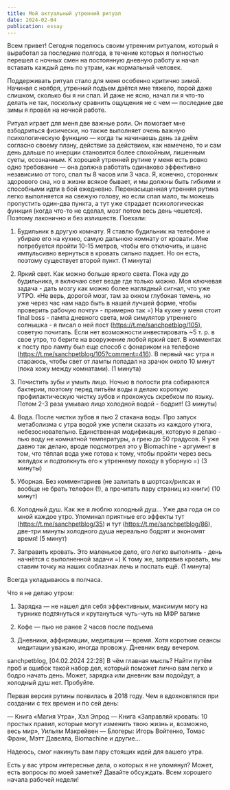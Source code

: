```yaml
---
title: Мой актуальный утренний ритуал
date: 2024-02-04
publication: essay
---
```

Всем привет! Сегодня поделюсь своим утренним ритуалом, который я выработал за последние полгода, в течение которых я полностью перешел с ночных смен на постоянную дневную работу и начал вставать каждый день по утрам, как нормальный человек.

Поддерживать ритуал стало для меня особенно критично зимой. Начиная с ноября, утренний подъем даётся мне тяжело, порой даже слишком, сколько бы я ни спал. И даже не ясно, начал ли я что-то делать не так, поскольку сравнить ощущения не с чем — последние две зимы я провёл на ночной работе. 

Ритуал играет для меня две важные роли. Он помогает мне взбодриться физически, но также выполняет очень важную психологическую функцию — когда ты начинаешь день за днём согласно своему плану, действие за действием, как намечено, то и сам день дальше по инерции становится более спокойным, лишенным суеты, осознанным. К хорошей утренней рутине у меня есть ровно одно требование — она должна работать одинаково эффективно независимо от того, спал ты 8 часов или 3 часа. Я, конечно, сторонник здорового сна, но в жизни всякое бывает, и мы должны быть гибкими и способными идти в бой ежедневно. Перенасыщенная утренняя рутина легко выполняется на свежую голову, но если спал мало, ты можешь пропустить один-два пункта, а тут уже страдает психологическая функция (когда что-то не сделал, мозг потом весь день чешется). Поэтому лаконично и без излишеств. Поехали:

1. Будильник в другую комнату. Я ставлю будильник на телефоне и убираю его на кухню, самую дальнюю комнату от кровати. Мне потребуется пройти 10-15 метров, чтобы его отключить, и шанс импульсивно вернуться в кровать сильно падает. Но он есть, поэтому существует второй пункт. (1 минута)

2. Яркий свет. Как можно больше яркого света. Пока иду до будильника, я включаю свет везде где только можно. Моя ключевая задача - дать мозгу как можно более наглядный сигнал, что уже УТРО. «Не верь, дорогой мозг, там за окном глубокая темень, но уже через час нам надо быть в нашей лучшей форме, чтобы проверить рабочую почту» - примерно так =) На кухне у меня стоит final boss - лампа дневного света, мой симулятор утреннего солнышка - я писал о ней пост (https://t.me/sanchpetblog/105), советую почитать. Если нет возможности инвестировать ~5 т. р. в свое утро, то берите на вооружение любой яркий свет. В комментах к посту про лампу был еще способ с фонариком на телефоне (https://t.me/sanchpetblog/105?comment=416). В первый час утра я стараюсь, чтобы свет от лампы попадал на зрачок около 10 минут (пока хожу между комнатами). (1 минута)

3. Почистить зубы и умыть лицо. Ночью в полости рта собираются бактерии, поэтому перед питьём воды я делаю короткую профилактическую чистку зубов и прохожусь скребком по языку. Потом 2-3 раза умываю лицо холодной водой - бодрит! (3 минуты)

4. Вода. После чистки зубов я пью 2 стакана воды. Про запуск метаболизма с утра водой уже успели сказать из каждого утюга, небезосновательно. Единственная модификация, которую я делаю - пью воду не комнатной температуры, а грею до 50 градусов. Я уже давно так делаю, вроде подсмотрел это у Biomachine - аргумент в том, что тёплая вода уже готова к тому, чтобы пройти через весь желудок и подтолкнуть его к утреннему походу в уборную =) (3 минуты)

5. Уборная. Без комментариев (не залипать в шортсах/рилсах и вообще не брать телефон (!), а прочитать пару страниц из книги) (10 минут)

6. Холодный душ. Как же я люблю холодный душ... Уже два года он со мной каждое утро. Упоминал приятные его эффекты тут (https://t.me/sanchpetblog/35) и тут (https://t.me/sanchpetblog/86), две-три минуты холодного душа нереально бодрят и экономят время! (5 минут)

7. Заправить кровать. Это маленькое дело, его легко выполнить - день начнётся с выполненной задачи =) К тому же, заправив кровать, мы ставим точку на наших соблазнах лечь и поспать ещё. (1 минута)

Всегда укладываюсь в полчаса. 

Что я не делаю утром:

1. Зарядка — не нашел для себя эффективным, максимум могу на турнике подтянуться и крутануться чуть-чуть на МФР валике

2. Кофе — пью не ранее 2 часов после подъема

3. Дневники, аффирмации, медитации — время. Хотя короткие сеансы медитации уважаю, иногда провожу. Дневник веду вечером.

sanchpetblog, [04.02.2024 22:28]
В чём главная мысль? Найти путём проб и ошибок такой набор дел, который поможет лично вам легко и бодро начать день. Может, зарядка или дневник вам подойдут, а холодный душ нет. Пробуйте. 

Первая версия рутины появилась в 2018 году. Чем я вдохновлялся при создании с тех времен и по сей день:

— Книга «Магия Утра», Хэл Элрод
— Книга «Заправляй кровать: 10 простых правил, которые могут изменить твою жизнь и, возможно, весь мир», Уильям Макрейвен 
— Блогеры: Игорь Войтенко, Томас Франк, Мэтт Давелла, Biomachine и другие...

Надеюсь, смог накинуть вам пару стоящих идей для вашего утра.

Есть у вас утром интересные дела, о которых я не упомянул? Может, есть вопросы по моей заметке? Давайте обсуждать. Всем хорошего начала рабочей недели!